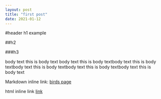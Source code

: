 ```yaml
---
layout: post
title: "first post"
date: 2021-01-12
---
```


#header h1 example

##h2

###h3

body text this is body text body text this is body textbody text this is body textbody text this is body textbody text this is body textbody text this is body text

Markdown inline link:
[birds page](https://pegs.site/core/birds)

html inline link
<a href="#">link</a>
